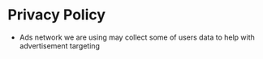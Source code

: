 # Privacy Policy

- Ads network we are using may collect some of users data to help with advertisement targeting
